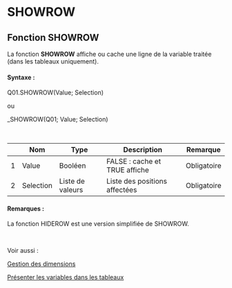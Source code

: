 # SHOWROW

## Fonction SHOWROW

La fonction **SHOWROW** affiche ou cache une ligne de la variable traitée (dans les tableaux uniquement).

#### Syntaxe :&nbsp;

Q01.SHOWROW(Value; Selection)

ou

\_SHOWROW(Q01; Value; Selection)

&nbsp;

| &nbsp; | **Nom** |**Type**|**Description**|**Remarque** |
| --- | --- | --- | --- | --- |
| &#49; | Value | Booléen | FALSE : cache et TRUE affiche | Obligatoire |
| &#50; | Selection | Liste de valeurs | Liste des positions affectées | Obligatoire |


#### Remarques :

La fonction HIDEROW est une version simplifiée de SHOWROW.

&nbsp;

Voir aussi :&nbsp;

[Gestion des dimensions](<Gererlesdimensionsdesvariables1.md>)

[Présenter les variables dans les tableaux](<Presenterlesvariablesdanslestab1.md>)